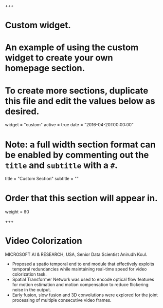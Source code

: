 +++
# Custom widget.
# An example of using the custom widget to create your own homepage section.
# To create more sections, duplicate this file and edit the values below as desired.
widget = "custom"
active = true
date = "2016-04-20T00:00:00"

# Note: a full width section format can be enabled by commenting out the `title` and `subtitle` with a `#`.
title = "Custom Section"
subtitle = ""

# Order that this section will appear in.
weight = 60

+++

# Video Colorization
MICROSOFT AI & RESEARCH, USA, Senior Data Scientist Anirudh Koul.
* Proposed a spatio temporal end to end module that effectively exploits temporal redundancies while
  maintaining real-time speed for video colorization task.
* Spatial Transformer Network was used to encode optical flow features for motion estimation and motion
   compensation to reduce flickering noise in the output.
* Early fusion, slow fusion and 3D convolutions were explored for the joint processing of multiple
consecutive video frames.
